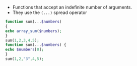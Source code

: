 * Functions that accept an indefinite number of arguments. 
* They use the `(...)` spread operator
```php
function sum(...$numbers) 
{ 
echo array_sum($numbers); 
} 
sum(1,2,3,4,5); 
function sum(...$numbers) { 
echo $numbers[0]; 
} 
sum(1,2,"3",4,5);
```
